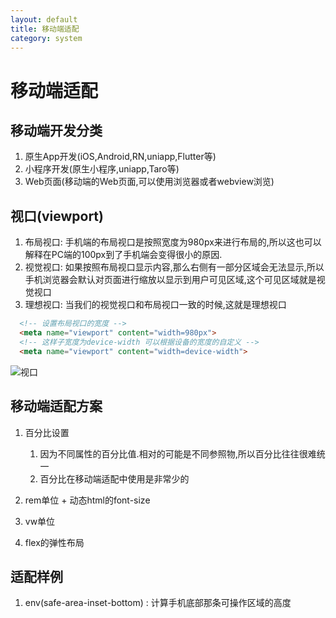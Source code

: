 ```yaml
---
layout: default
title: 移动端适配
category: system
---
```


# 移动端适配

## 移动端开发分类
1. 原生App开发(iOS,Android,RN,uniapp,Flutter等)
2. 小程序开发(原生小程序,uniapp,Taro等)
3. Web页面(移动端的Web页面,可以使用浏览器或者webview浏览)

## 视口(viewport)
1. 布局视口: 手机端的布局视口是按照宽度为980px来进行布局的,所以这也可以解释在PC端的100px到了手机端会变得很小的原因.
2. 视觉视口: 如果按照布局视口显示内容,那么右侧有一部分区域会无法显示,所以手机浏览器会默认对页面进行缩放以显示到用户可见区域,这个可见区域就是视觉视口
3. 理想视口: 当我们的视觉视口和布局视口一致的时候,这就是理想视口

```html
  <!-- 设置布局视口的宽度 -->
  <meta name="viewport" content="width=980px">
  <!-- 这样子宽度为device-width 可以根据设备的宽度的自定义 -->
  <meta name="viewport" content="width=device-width">
```
![视口](2022-06-27-11-48-12.png)

## 移动端适配方案
1. 百分比设置
   1. 因为不同属性的百分比值.相对的可能是不同参照物,所以百分比往往很难统一
   2. 百分比在移动端适配中使用是非常少的

2. rem单位 + 动态html的font-size
3. vw单位
4. flex的弹性布局

## 适配样例
1. env(safe-area-inset-bottom) : 计算手机底部那条可操作区域的高度
